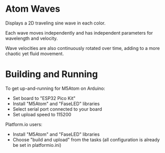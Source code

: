# Atom Waves

Displays a 2D traveling sine wave in each color.

Each wave moves independently and has independent parameters for wavelength and velocity.

Wave velocities are also continuously rotated over time, adding to a more chaotic yet fluid movement.

# Building and Running

To get up-and-running for M5Atom on Arduino:
- Set board to "ESP32 Pico Kit"
- Install "M5Atom" and "FaseLED" libraries
- Select serial port connected to your board
- Set upload speed to 115200

Platform.io users:
- Install "M5Atom" and "FaseLED" libraries
- Choose "build and upload" from the tasks (all configuration is already be set in platformio.ini)
